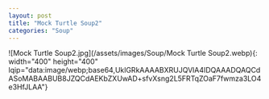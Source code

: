 ```yaml
---
layout: post
title: "Mock Turtle Soup2"
categories: "Soup"
---
```

![Mock Turtle Soup2.jpg](/assets/images/Soup/Mock Turtle Soup2.webp){: width="400" height="400" lqip="data:image/webp;base64,UklGRkAAAABXRUJQVlA4IDQAAADQAQCdASoMABAABUB8JZQCdAEKbZXUwAD+sfvXsng2L5FRTqZOaF7fwmza3LO4e3HfJLAA"}

